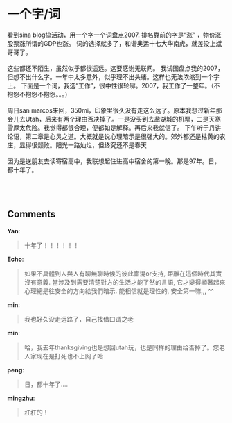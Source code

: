 # 一个字/词

<div id="msgcns!9884D0A402622CB2!4043" class="bvMsg"> 看到sina blog搞活动，用一个字一个词盘点2007. 排名靠前的字是“涨” ，物价涨股票涨所谓的GDP也涨。 词的选择就多了，和谐奥运十七大华南虎，就差没上斌哥哥了。 <br /><br />这些都还不陌生，虽然似乎都很遥远。这要感谢无联网。 我试图盘点我的2007，但想不出什么字。一年中太多意外，似乎理不出头绪。这样也无法浓缩到一个字上。 下面是一个词，我选“工作”，很中性很轮廓。2007，我工作了一整年。（不抱怨不抱怨不抱怨。。。）<br /><br />周日san marcos来回，350mi，印象里很久没有走这么远了。原本我想过新年那会儿去Utah，后来有两个理由否决掉了。一是没买到去盐湖城的机票，二是天寒雪厚太危险。我觉得都很合理，便都如是解释。再后来我就信了。 下午听于丹讲论语，第二章是心灵之道。大概就是说心理暗示是很强大的。郊外都还是枯黄的农庄，显得很颓败。阳光一路灿烂，但终究还不是春天<br /><br />因为是送朋友去读寄宿高中，我联想起住进高中宿舍的第一晚。那是97年。日，都十年了。<br /><br /><span></span><br /> <br /></div>

## Comments

**Yan**:
> 十年了！！！！！！

**Echo**:
> 如果不具體到人與人有聊無聊時候的彼此廝混or支持, 距離在這個時代其實沒有意義.
當涉及到需要清楚對方的生活才能了然的言語, 它才變得顯著起來
心理總是往安全的方向給我們暗示. 能相信就是理性的, 安全第一嘛,,, ^^
 

**min**:
> 我也好久没走远路了，自己找借口谓之老

**min**:
> 哈，我去年thanksgiving也是想回utah玩，也是同样的理由给否掉了。您老人家现在是打死也不上网了哈

**peng**:
> 日，都十年了....

**mingzhu**:
> 杠杠的！

